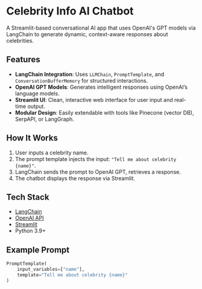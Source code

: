 #  Celebrity Info AI Chatbot

A Streamlit-based conversational AI app that uses OpenAI's GPT models via LangChain to generate dynamic, context-aware responses about celebrities.

##  Features

-  **LangChain Integration**: Uses `LLMChain`, `PromptTemplate`, and `ConversationBufferMemory` for structured interactions.
-  **OpenAI GPT Models**: Generates intelligent responses using OpenAI’s language models.
-  **Streamlit UI**: Clean, interactive web interface for user input and real-time output.
-  **Modular Design**: Easily extendable with tools like Pinecone (vector DB), SerpAPI, or LangGraph.

## How It Works

1. User inputs a celebrity name.
2. The prompt template injects the input: `"Tell me about celebrity {name}"`.
3. LangChain sends the prompt to OpenAI GPT, retrieves a response.
4. The chatbot displays the response via Streamlit.

##  Tech Stack

- [LangChain](https://www.langchain.com/)
- [OpenAI API](https://platform.openai.com/)
- [Streamlit](https://streamlit.io/)
- Python 3.9+

##  Example Prompt

```python
PromptTemplate(
    input_variables=["name"],
    template="Tell me about celebrity {name}"
)
